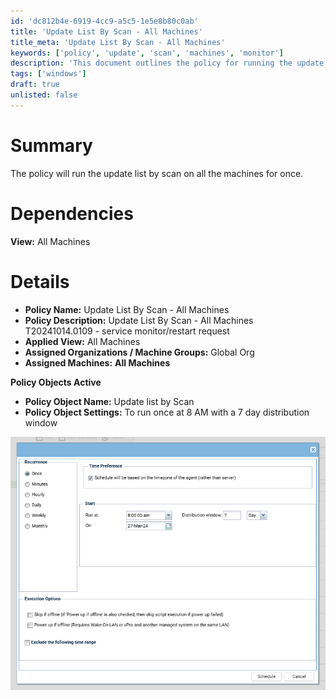 ```yaml
---
id: 'dc812b4e-6919-4cc9-a5c5-1e5e8b80c0ab'
title: 'Update List By Scan - All Machines'
title_meta: 'Update List By Scan - All Machines'
keywords: ['policy', 'update', 'scan', 'machines', 'monitor']
description: 'This document outlines the policy for running the update list by scan on all machines. It includes details about the policy name, description, applied view, assigned organizations, and policy object settings.'
tags: ['windows']
draft: true
unlisted: false
---
```

# Summary

The policy will run the update list by scan on all the machines for once.

# Dependencies

**View:** All Machines

# Details

- **Policy Name:** Update List By Scan - All Machines
- **Policy Description:** Update List By Scan - All Machines  
  T20241014.0109 - service monitor/restart request
- **Applied View:** All Machines
- **Assigned Organizations / Machine Groups:** Global Org
- **Assigned Machines:** **All Machines**

**Policy Objects Active**
- **Policy Object Name:** Update list by Scan
- **Policy Object Settings:** To run once at 8 AM with a 7 day distribution window

![Image](../../static/img/EPM---Windows-Configuration---Policy---Update-List-By-Scan---All-Machines/image_1.png)













